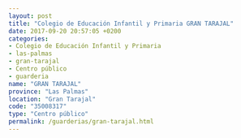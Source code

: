 ```yaml
---
layout: post
title: "Colegio de Educación Infantil y Primaria GRAN TARAJAL"
date: 2017-09-20 20:57:05 +0200
categories:
- Colegio de Educación Infantil y Primaria
- las-palmas
- gran-tarajal
- Centro público
- guarderia
name: "GRAN TARAJAL"
province: "Las Palmas"
location: "Gran Tarajal"
code: "35008317"
type: "Centro público"
permalink: /guarderias/gran-tarajal.html
---
```

